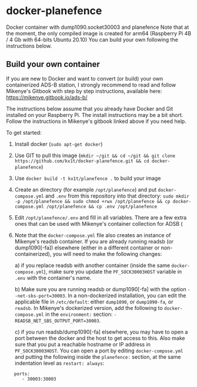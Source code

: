 # docker-planefence

Docker container with dump1090.socket30003 and planefence
Note that at the moment, the only compiled image is created for arm64 (Raspberry Pi 4B / 4 Gb with 64-bits Ubuntu 20.10)
You can build your own following the instructions below.

## Build your own container

If you are new to Docker and want to convert (or build) your own containerized ADS-B station, I strongly recommend to read and follow Mikenye's Gitbook with step by step instructions, available here: https://mikenye.gitbook.io/ads-b/

The instructions below assume that you already have Docker and Git installed on your Raspberry Pi. The install instructions may be a bit short. Follow the instructions in Mikenye's gitbook linked above if you need help.

To get started:
1. Install docker (`sudo apt-get docker`)
2. Use GIT to pull this image (`mkdir ~/git && cd ~/git && git clone https://github.com/kx1t/docker-planefence.git && cd docker-planefence`)
3. Use `docker build -t kx1t/planefence .` to build your image
4. Create an directory (for example `/opt/planefence`) and put `docker-compose.yml` and `.env` from this repository into that directory:
   `sudo mkdir -p /opt/planefence && sudo chmod +rwx /opt/planefence && cp docker-compose.yml /opt/planefence && cp .env /opt/planefence`
5. Edit `/opt/planefence/.env` and fill in all variables. There are a few extra ones that can be used with Mikenye's container collection for ADSB (
6. Note that the `docker-compose.yml` file also creates an instance of Mikenye's readsb container. If you are already running readsb (or dump1090[-fa]) elsewhere (either in a different container or non-containerized), you will need to make the following changes:
   
   a) if you replace readsb with another container (inside the same `docker-compose.yml`), make sure you update the `PF_SOCK30003HOST` variable in `.env` with the container's name.
   
   b) Make sure you are running readsb or dump1090[-fa] with the option `--net-sbs-port=30003`. In a non-dockerized installation, you can edit the applicable file in `/etc/default`: either `dump1090`, or `dump1090-fa`, or `readsb`. In Mikenye's dockerized version, add the following to `docker-compose.yml` in the `environment:` section: `- READSB_NET_SBS_OUTPUT_PORT=30003`.
   
   c) if you run readsb/dump1090[-fa] elsewhere, you may have to open a port between the docker and the host to get access to this. Also make sure that you put a reachable hostname or IP address in `PF_SOCK30003HOST`. You can open a port by editing `docker-compose.yml` and putting the following inside the `planefence:` section, at the same indentation level as `restart: always`:
```
   ports:
      - 30003:30003
```

